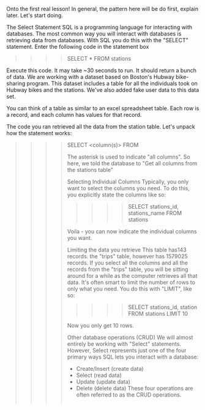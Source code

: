 Onto the first real lesson! In general, the pattern here will be do first, explain later. Let's start doing. 

The Select Statement
SQL is a programming language for interacting with databases. The most common way you will interact with databases is retrieving data from databases. With SQL you do this with the "SELECT" statement. Enter the following code in the statement box

>>>> SELECT * FROM stations

Execute this code. It may take ~30 seconds to run. It should return a bunch of data. We are working with a dataset based on Boston's Hubway bike-sharing program. This dataset includes a table for all the individuals took on Hubway bikes and the stations. We've also added fake user data to this data set.

You can think of a table as similar to an excel spreadsheet table. Each row is a record, and each column has values for that record. 

The code you ran retrieved all the data from the station table. Let's unpack how the statement works:

>>>> SELECT <column(s)> FROM <table>

The asterisk  is used to indicate "all columns". So here, we told the database to "Get all columns from the stations table"


Selecting Individual Columns
Typically, you only want to select the columns you need. To do this, you explicitly state the columns like so:

>>>> SELECT stations_id, stations_name  FROM stations

Voila - you can now indicate the individual columns you want.

Limiting the data you retrieve
This table has143 records. the "trips" table, however has 1579025 records. If you select all the columns and all the records from the "trips" table, you will be sitting around for a while as the computer retrieves all that data. It's often smart to limit the number of rows to only what you need. You do this with "LIMIT", like so:

>>>> SELECT stations_id, station  FROM stations LIMIT 10

Now you only get 10 rows. 

Other database operations (CRUD)
We will almost entirely be working with "Select" statements. However, Select represents just one of the four primary ways SQL lets you interact with a database:
- Create/Insert (create data) 
- Select (read data)
- Update (update data)
- Delete (delete data)
These four operations are often referred to as the CRUD operations. 